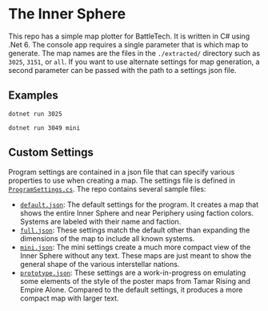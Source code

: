 # The Inner Sphere

This repo has a simple map plotter for BattleTech. It is written in C# using .Net 6. The console app requires a single parameter that is which map to generate. The map names are the files in the `./extracted/` directory such as `3025`, `3151`, or `all`. If you want to use alternate settings for map generation, a second parameter can be passed with the path to a settings json file.

## Examples

```
dotnet run 3025
```

```
dotnet run 3049 mini
```

## Custom Settings

Program settings are contained in a json file that can specify various properties to use when creating a map. The settings file is defined in [`ProgramSettings.cs`](TheInnerSphere/ProgramSettings.cs). The repo contains several sample files:

- [`default.json`](TheInnerSphere/default.json): The default settings for the program. It creates a map that shows the entire Inner Sphere and near Periphery using faction colors. Systems are labeled with their name and faction.
- [`full.json`](TheInnerSphere/full.json): These settings match the default other than expanding the dimensions of the map to include all known systems.
- [`mini.json`](TheInnerSphere/mini.json): The mini settings create a much more compact view of the Inner Sphere without any text. These maps are just meant to show the general shape of the various interstellar nations.
- [`prototype.json`](TheInnerSphere/prototype.json): These settings are a work-in-progress on emulating some elements of the style of the poster maps from Tamar Rising and Empire Alone. Compared to the default settings, it produces a more compact map with larger text.
